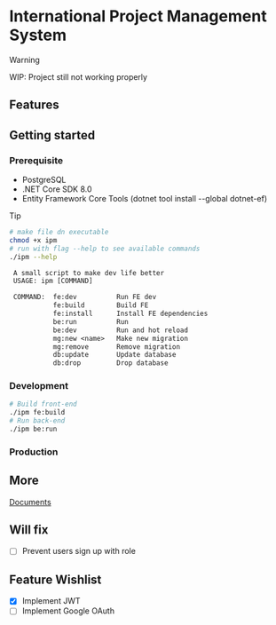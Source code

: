 # International Project Management System

> [!WARNING]
> WIP: Project still not working properly

## Features

## Getting started
### Prerequisite
- PostgreSQL
- .NET Core SDK 8.0
- Entity Framework Core Tools (dotnet tool install --global dotnet-ef) 

> [!TIP]
> ```bash
> # make file dn executable
> chmod +x ipm
> # run with flag --help to see available commands
> ./ipm --help
> ```
> ```txt
>  A small script to make dev life better
>  USAGE: ipm [COMMAND]
>
>  COMMAND:  fe:dev          Run FE dev
>            fe:build        Build FE
>            fe:install      Install FE dependencies
>            be:run          Run
>            be:dev          Run and hot reload
>            mg:new <name>   Make new migration
>            mg:remove       Remove migration
>            db:update       Update database
>            db:drop         Drop database
> ```

### Development 
```bash
# Build front-end
./ipm fe:build
# Run back-end 
./ipm be:run
```

### Production 

## More
[Documents](/docs/README.md)

## Will fix
- [ ] Prevent users sign up with role

## Feature Wishlist
- [x] Implement JWT
- [ ] Implement Google OAuth

